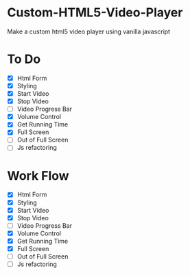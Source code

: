 # Custom-HTML5-Video-Player

Make a custom html5 video player using vanilla javascript

# To Do

- [x] Html Form
- [x] Styling
- [x] Start Video
- [x] Stop Video
- [ ] Video Progress Bar
- [x] Volume Control
- [x] Get Running Time
- [x] Full Screen
- [ ] Out of Full Screen
- [ ] Js refactoring

# Work Flow

- [x] Html Form
- [x] Styling
- [x] Start Video
- [x] Stop Video
- [ ] Video Progress Bar
- [x] Volume Control
- [x] Get Running Time
- [x] Full Screen
- [ ] Out of Full Screen
- [ ] Js refactoring
